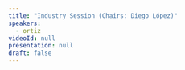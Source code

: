 ```yaml
---
title: "Industry Session (Chairs: Diego López)"
speakers:
  - ortiz
videoId: null
presentation: null
draft: false
---
```






<!-- fields to use above: -->
<!-- videoId: "Vfl9pPh6ipI" -->
<!-- presentation: "/slides/invited-MargaridaPereira.pdf" -->
